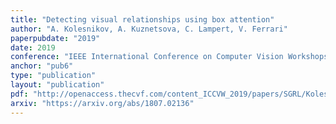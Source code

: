 ```yaml
---
title: "Detecting visual relationships using box attention"
author: "A. Kolesnikov, A. Kuznetsova, C. Lampert, V. Ferrari"
paperpubdate: "2019"
date: 2019
conference: "IEEE International Conference on Computer Vision Workshops"
anchor: "pub6"
type: "publication"
layout: "publication"
pdf: "http://openaccess.thecvf.com/content_ICCVW_2019/papers/SGRL/Kolesnikov_Detecting_Visual_Relationships_Using_Box_Attention_ICCVW_2019_paper.pdf"
arxiv: "https://arxiv.org/abs/1807.02136"
---
```

